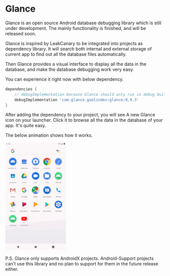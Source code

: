 # Glance

Glance is an open source Android database debugging library which is still under development. The mainly functionality is finished, and will be released soon.

Glance is inspired by LeakCanary to be integrated into projects as dependency library. It will search both internal and external storage of current app to find out all the database files automatically.

Then Glance provides a visual interface to display all the data in the database, and make the database debugging work very easy.

You can experience it right now with below dependency.

```groovy
dependencies {
    // debugImplementation because Glance should only run in debug builds.
    debugImplementation 'com.glance.guolindev:glance:0.9.3'
}
```

After adding the dependency to your project, you will see A new Glance icon on your launcher. Click it to browse all the data in the database of your app. It's quite easy.

The below animation shows how it works.

<img src="screenshots/1.gif" width="38%" />

P.S. Glance only supports AndroidX projects. Android-Support projects can't use this library and no plan to support for them in the future release either.